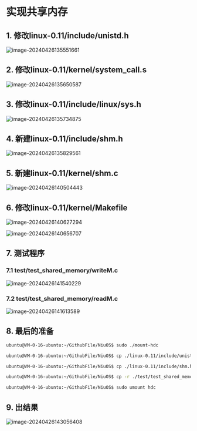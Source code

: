 # 实现共享内存

## 1. 修改linux-0.11/include/unistd.h

![image-20240426135551661](实现共享内存.assets/image-20240426135551661.png) 

## 2. 修改linux-0.11/kernel/system_call.s

![image-20240426135650587](实现共享内存.assets/image-20240426135650587.png) 

## 3. 修改linux-0.11/include/linux/sys.h

![image-20240426135734875](实现共享内存.assets/image-20240426135734875.png) 

## 4. 新建linux-0.11/include/shm.h

![image-20240426135829561](实现共享内存.assets/image-20240426135829561.png) 

## 5. 新建linux-0.11/kernel/shm.c

![image-20240426140504443](实现共享内存.assets/image-20240426140504443.png) 

##  6. 修改linux-0.11/kernel/Makefile

![image-20240426140627294](实现共享内存.assets/image-20240426140627294.png) 

![image-20240426140656707](实现共享内存.assets/image-20240426140656707.png) 

## 7. 测试程序

### 7.1 test/test_shared_memory/writeM.c

![image-20240426141540229](实现共享内存.assets/image-20240426141540229.png) 

### 7.2 test/test_shared_memory/readM.c

![image-20240426141613589](实现共享内存.assets/image-20240426141613589.png) 

## 8. 最后的准备

```bash
ubuntu@VM-0-16-ubuntu:~/GithubFile/NiuOS$ sudo ./mount-hdc 

ubuntu@VM-0-16-ubuntu:~/GithubFile/NiuOS$ cp ./linux-0.11/include/unistd.h ./hdc/usr/include/

ubuntu@VM-0-16-ubuntu:~/GithubFile/NiuOS$ cp ./linux-0.11/include/shm.h ./hdc/usr/include/

ubuntu@VM-0-16-ubuntu:~/GithubFile/NiuOS$ cp -r ./test/test_shared_memory/. ./hdc/usr/root/

ubuntu@VM-0-16-ubuntu:~/GithubFile/NiuOS$ sudo umount hdc
```

## 9. 出结果

![image-20240426143056408](实现共享内存.assets/image-20240426143056408.png) 

 



